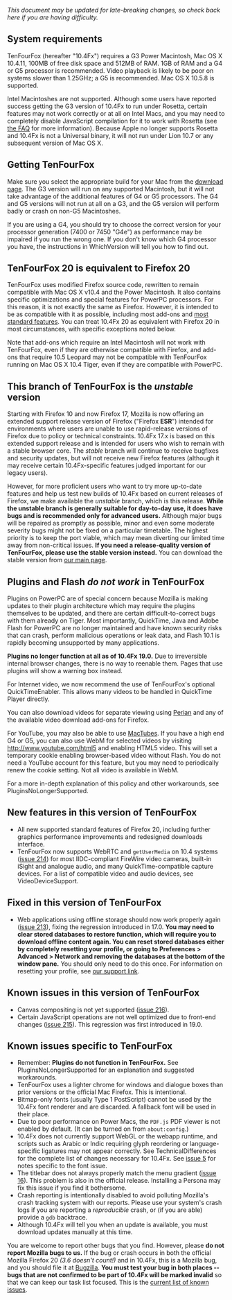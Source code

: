 _This document may be updated for late-breaking changes, so check back here if you are having difficulty._

## System requirements ##

TenFourFox (hereafter "10.4Fx") requires a G3 Power Macintosh, Mac OS X 10.4.11, 100MB of free disk space and 512MB of RAM. 1GB of RAM and a G4 or G5 processor is recommended. Video playback is likely to be poor on systems slower than 1.25GHz; a G5 is recommended. Mac OS X 10.5.8 is supported.

Intel Macintoshes are not supported. Although some users have reported success getting the G3 version of 10.4Fx to run under Rosetta, certain features may not work correctly or at all on Intel Macs, and you may need to completely disable JavaScript compilation for it to work with Rosetta (see [the FAQ](AAATheFAQ.md) for more information). Because Apple no longer supports Rosetta and 10.4Fx is not a Universal binary, it will not run under Lion 10.7 or any subsequent version of Mac OS X.

## Getting TenFourFox ##

Make sure you select the appropriate build for your Mac from the [download page](http://www.tenfourfox.com/). The G3 version will run on any supported Macintosh, but it will not take advantage of the additional features of G4 or G5 processors. The G4 and G5 versions will not run at all on a G3, and the G5 version will perform badly or crash on non-G5 Macintoshes.

If you are using a G4, you should try to choose the correct version for your processor generation (7400 or 7450 "G4e") as performance may be impaired if you run the wrong one. If you don't know which G4 processor you have, the instructions in WhichVersion will tell you how to find out.

## TenFourFox 20 is equivalent to Firefox 20 ##

TenFourFox uses modified Firefox source code, rewritten to remain compatible with Mac OS X v10.4 and the Power Macintosh. It also contains specific optimizations and special features for PowerPC processors. For this reason, it is not exactly the same as Firefox. However, it is intended to be as compatible with it as possible, including most add-ons and [most standard features](TechnicalDifferences.md). You can treat 10.4Fx 20 as equivalent with Firefox 20 in most circumstances, with specific exceptions noted below.

Note that add-ons which require an Intel Macintosh will not work with TenFourFox, even if they are otherwise compatible with Firefox, and add-ons that require 10.5 Leopard may not be compatible with TenFourFox running on Mac OS X 10.4 Tiger, even if they are compatible with PowerPC.

## This branch of TenFourFox is the _unstable_ version ##

Starting with Firefox 10 and now Firefox 17, Mozilla is now offering an extended support release version of Firefox ("Firefox **ESR**") intended for environments where users are unable to use rapid-release versions of Firefox due to policy or technical constraints. 10.4Fx 17.x is based on this extended support release and is intended for users who wish to remain with a stable browser core. The _stable_ branch will continue to receive bugfixes and security updates, but will not receive new Firefox features (although it may receive certain 10.4Fx-specific features judged important for our legacy users).

However, for more proficient users who want to try more up-to-date features and help us test new builds of 10.4Fx based on current releases of Firefox, we make available the _unstable_ branch, which is this release. **While the unstable branch is generally suitable for day-to-day use, it does have bugs and is recommended only for advanced users.** Although major bugs will be repaired as promptly as possible, minor and even some moderate severity bugs might not be fixed on a particular timetable. The highest priority is to keep the port viable, which may mean diverting our limited time away from non-critical issues. **If you need a release-quality version of TenFourFox, please use the stable version instead.** You can download the stable version from [our main page](http://www.tenfourfox.com/).

## Plugins and Flash _do not work_ in TenFourFox ##

Plugins on PowerPC are of special concern because Mozilla is making updates to their plugin architecture which may require the plugins themselves to be updated, and there are certain difficult-to-correct bugs with them already on Tiger. Most importantly, QuickTime, Java and Adobe Flash for PowerPC are no longer maintained and have known security risks that can crash, perform malicious operations or leak data, and Flash 10.1 is rapidly becoming unsupported by many applications.

**Plugins no longer function at all as of 10.4Fx 19.0.** Due to irreversible internal browser changes, there is no way to reenable them. Pages that use plugins will show a warning box instead.

For Internet video, we now recommend the use of TenFourFox's optional QuickTimeEnabler. This allows many videos to be handled in QuickTime Player directly.

You can also download videos for separate viewing using [Perian](http://www.perian.org/) and any of the available video download add-ons for Firefox.

For YouTube, you may also be able to use [MacTubes](http://macapps.sakura.ne.jp/mactubes/index_en.html).  If you have a high end G4 or G5, you can also use WebM for selected videos by visiting http://www.youtube.com/html5 and enabling HTML5 video. This will set a temporary cookie enabling browser-based video without Flash. You do not need a YouTube account for this feature, but you may need to periodically renew the cookie setting. Not all video is available in WebM.

For a more in-depth explanation of this policy and other workarounds, see PluginsNoLongerSupported.

## New features in this version of TenFourFox ##

  * All new supported standard features of Firefox 20, including further graphics performance improvements and redesigned downloads interface.
  * TenFourFox now supports WebRTC and `getUserMedia` on 10.4 systems ([issue 214](https://code.google.com/p/tenfourfox/issues/detail?id=214)) for most IIDC-compliant FireWire video cameras, built-in iSight and analogue audio, and many QuickTime-compatible capture devices. For a list of compatible video and audio devices, see VideoDeviceSupport.

## Fixed in this version of TenFourFox ##

  * Web applications using offline storage should now work properly again ([issue 213](https://code.google.com/p/tenfourfox/issues/detail?id=213)), fixing the regression introduced in 17.0. **You may need to clear stored databases to restore function, which will require you to download offline content again. You can reset stored databases either by completely resetting your profile, or going to Preferences > Advanced > Network and removing the databases at the bottom of the window pane.** You should only need to do this once. For information on resetting your profile, see [our support link](http://tenfourfox.tenderapp.com/kb/general/how-to-reset-your-profile).

## Known issues in this version of TenFourFox ##

  * Canvas compositing is not yet supported ([issue 216](https://code.google.com/p/tenfourfox/issues/detail?id=216)).
  * Certain JavaScript operations are not well optimized due to front-end changes ([issue 215](https://code.google.com/p/tenfourfox/issues/detail?id=215)). This regression was first introduced in 19.0.

## Known issues specific to TenFourFox ##

  * Remember: **Plugins do not function in TenFourFox.** See PluginsNoLongerSupported for an explanation and suggested workarounds.
  * TenFourFox uses a lighter chrome for windows and dialogue boxes than prior versions or the official Mac Firefox. This is intentional.
  * Bitmap-only fonts (usually Type 1 PostScript) cannot be used by the 10.4Fx font renderer and are discarded. A fallback font will be used in their place.
  * Due to poor performance on Power Macs, the `PDF.js` PDF viewer is not enabled by default. (It can be turned on from `about:config`.)
  * 10.4Fx does not currently support WebGL or the webapp runtime, and scripts such as Arabic or Indic requiring glyph reordering or language-specific ligatures may not appear correctly. See TechnicalDifferences for the complete list of changes necessary for 10.4Fx. See [issue 5](https://code.google.com/p/tenfourfox/issues/detail?id=5) for notes specific to the font issue.
  * The titlebar does not always properly match the menu gradient ([issue 16](https://code.google.com/p/tenfourfox/issues/detail?id=16)). This problem is also in the official release. Installing a Persona may fix this issue if you find it bothersome.
  * Crash reporting is intentionally disabled to avoid polluting Mozilla's crash tracking system with our reports. Please use your system's crash logs if you are reporting a _reproducible_ crash, or (if you are able) provide a `gdb` backtrace.
  * Although 10.4Fx will tell you when an update is available, you must download updates manually at this time.

You are welcome to report other bugs that you find. However, please **do not report Mozilla bugs to us.** If the bug or crash occurs in both the official Mozilla Firefox 20 _(3.6 doesn't count!)_ and in 10.4Fx, this is a Mozilla bug, and you should file it at [Bugzilla](http://bugzilla.mozilla.org/). **You must test your bug in both places -- bugs that are not confirmed to be part of 10.4Fx will be marked invalid** so that we can keep our task list focused. This is the [current list of known issues](http://code.google.com/p/tenfourfox/issues/list).